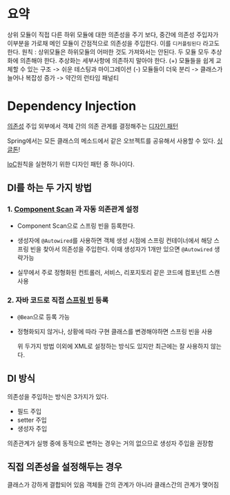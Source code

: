 # 요약
상위 모듈이 직접 다른 하위 모듈에 대한 의존성을 주기 보다, 중간에 의존성 주입자가 이부분을 가로채 메인 모듈이 간점적으로 의존성을 주입한다. 이를 `디커플링된다` 라고도 한다.
원칙 : 상위모듈은 하위모듈의 어떠한 것도 가져와서는 안된다. 두 모듈 모두 추상화에 의존해야 한다. 추상화는 세부사항에 의존하지 말아야 한다.
(+) 모듈들을 쉽게 교체할 수 있는 구조 -> 쉬운 테스팅과 마이그레이션
(-) 모듈들이 더욱 분리 -> 클래스가 늘어나 복잡성 증가 -> 약간의 런타임 패널티

# Dependency Injection
[의존성](Dependency.md) 주입
외부에서 객체 간의 의존 관계를 결정해주는 [디자인 패턴](Design_Pattern.md)

Spring에서는 모든 클래스의 메소드에서 같은 오브젝트를 공유해서 사용할 수 있다. [싱글톤](Singleton.md)!

[IoC](IoC.md)원칙을 실현하기 위한 디자인 패턴 중 하나이다.

## DI를 하는 두 가지 방법

### 1. [Component Scan](Component_Scan.md) 과 자동 의존관계 설정
- Component Scan으로 스프링 빈을 등록한다.
  
- 생성자에 `@Autowired`를 사용하면 객체 생성 시점에 스프링 컨테이너에서 해당 스프링 빈을 찾아서 의존성을 주입한다.
  이때 생성자가 1개만 있으면 `@Autowired` 생략가능 

- 실무에서 주로 정형화된 컨트롤러, 서비스, 리포지토리 같은 코드에 컴포넌트 스캔 사용
  

### 2. 자바 코드로 직접 [스프링 빈](Spring_Bean.md) 등록
- `@Bean`으로 등록 가능

- 정형화되지 않거나, 상황에 따라 구현 클래스를 변경해야하면 스프링 빈을 사용

	위 두가지 방법 이외에 XML로 설정하는 방식도 있지만 최근에는 잘 사용하지 않는다.

## DI 방식
의존성을 주입하는 방식은 3가지가 있다.

- 필드 주입
- setter 주입
- 생성자 주입

의존관계가 실행 중에 동적으로 변하는 경우는 거의 없으므로 생성자 주입을 권장함

## 직접 의존성을 설정해두는 경우
클래스가 강하게 결합되어 있음
객체들 간의 관계가 아니라 클래스간의 관계가 맺어짐